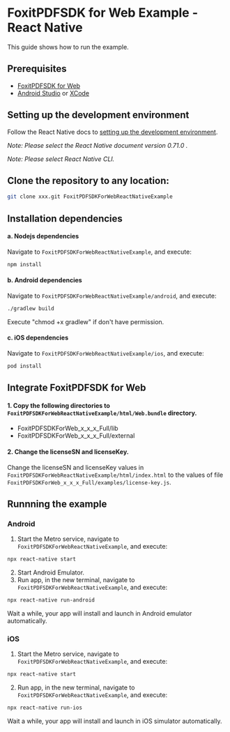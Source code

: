 # FoxitPDFSDK for Web Example - React Native

This guide shows how to run the example.

## Prerequisites

- [FoxitPDFSDK for Web](https://developers.foxit.com/products/web/)
- [Android Studio](https://developer.android.com/studio) or [XCode](https://developer.apple.com/xcode/)

## Setting up the development environment
Follow the React Native docs to [setting up the development environment](https://reactnative.dev/docs/environment-setup). 

_Note: Please select the React Native document version 0.71.0 ._

_Note: Please select React Native CLI._

## Clone the repository to any location:

```bash
git clone xxx.git FoxitPDFSDKForWebReactNativeExample
```

## Installation dependencies

#### a. Nodejs dependencies

Navigate to `FoxitPDFSDKForWebReactNativeExample`, and execute:

```bash
npm install
```

#### b. Android dependencies

Navigate to `FoxitPDFSDKForWebReactNativeExample/android`, and execute:

```bash
./gradlew build
```

Execute "chmod +x gradlew" if don't have permission.

#### c. iOS dependencies

Navigate to `FoxitPDFSDKForWebReactNativeExample/ios`, and execute:

```bash
pod install
```

## Integrate FoxitPDFSDK for Web

#### 1. Copy the following directories to `FoxitPDFSDKForWebReactNativeExample/html/Web.bundle` directory.

- FoxitPDFSDKForWeb_x_x_x_Full/lib
- FoxitPDFSDKForWeb_x_x_x_Full/external

#### 2. Change the licenseSN and licenseKey.

Change the licenseSN and licenseKey values in `FoxitPDFSDKForWebReactNativeExample/html/index.html` to the values of file `FoxitPDFSDKForWeb_x_x_x_Full/examples/license-key.js`.

## Runnning the example

### Android

1. Start the Metro service, navigate to `FoxitPDFSDKForWebReactNativeExample`, and execute:
```bash
npx react-native start
```
2. Start Android Emulator.
3. Run app, in the new terminal, navigate to `FoxitPDFSDKForWebReactNativeExample`, and execute:
```bash
npx react-native run-android
```

Wait a while, your app will install and launch in Android emulator automatically.

### iOS

1. Start the Metro service, navigate to `FoxitPDFSDKForWebReactNativeExample`, and execute:
```bash
npx react-native start
```
2. Run app, in the new terminal, navigate to `FoxitPDFSDKForWebReactNativeExample`, and execute:
```bash
npx react-native run-ios
```

Wait a while, your app will install and launch in iOS simulator automatically.

